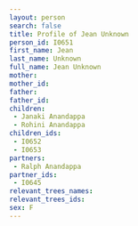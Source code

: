 ```yaml
---
layout: person
search: false
title: Profile of Jean Unknown
person_id: I0651
first_name: Jean
last_name: Unknown
full_name: Jean Unknown
mother: 
mother_id: 
father: 
father_id: 
children:
 - Janaki Anandappa
 - Rohini Anandappa
children_ids:
 - I0652
 - I0653
partners:
 - Ralph Anandappa
partner_ids:
 - I0645
relevant_trees_names:
relevant_trees_ids:
sex: F
---
```


